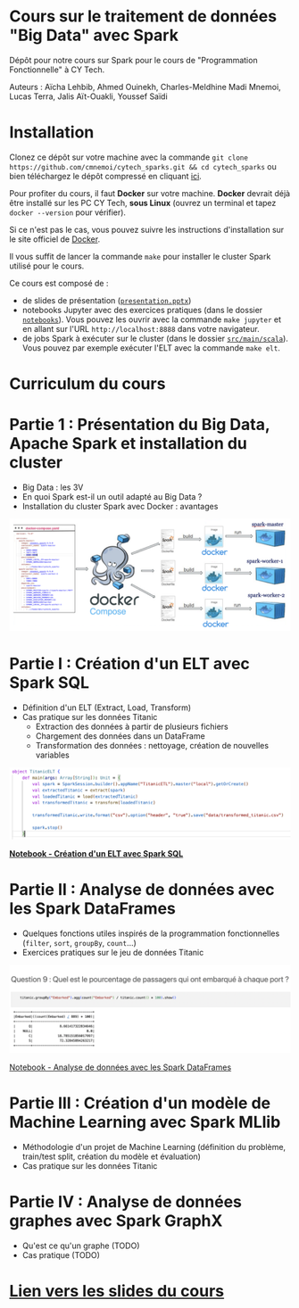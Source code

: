 # Cours sur le traitement de données "Big Data" avec Spark

Dépôt pour notre cours sur Spark pour le cours de "Programmation Fonctionnelle" à CY Tech.

Auteurs : Aïcha Lehbib, Ahmed Ouinekh, Charles-Meldhine Madi Mnemoi, Lucas Terra, Jalis Aït-Ouakli, Youssef Saïdi

# Installation

Clonez ce dépôt sur votre machine avec la commande `git clone https://github.com/cmnemoi/cytech_sparks.git && cd cytech_sparks` ou bien téléchargez le dépôt compressé en cliquant [ici](https://github.com/cmnemoi/cytech_sparks/archive/main.zip).

Pour profiter du cours, il faut **Docker** sur votre machine.  **Docker** devrait déjà être installé sur les PC CY Tech, **sous Linux** (ouvrez un terminal et tapez `docker --version` pour vérifier).

Si ce n'est pas le cas, vous pouvez suivre les instructions d'installation sur le site officiel de [Docker](https://docs.docker.com/get-docker/).
 
Il vous suffit de lancer la commande `make` pour installer le cluster Spark utilisé pour le cours.

Ce cours est composé de :

- de slides de présentation ([`presentation.pptx`](presentation.pptx))
- notebooks Jupyter avec des exercices pratiques (dans le dossier [`notebooks`](notebooks)). Vous pouvez les ouvrir avec la commande `make jupyter` et en allant sur l'URL `http://localhost:8888` dans votre navigateur.
- de jobs Spark à exécuter sur le cluster (dans le dossier [`src/main/scala`](src/main/scala)). Vous pouvez par exemple exécuter l'ELT avec la commande `make elt`.

# Curriculum du cours

# Partie 1 : Présentation du Big Data, Apache Spark et installation du cluster

- Big Data : les 3V
- En quoi Spark est-il un outil adapté au Big Data ?
- Installation du cluster Spark avec Docker : avantages

![Schéma représentant le cluster Spark du cours](images/cluster_schema.png)

# Partie I : Création d'un ELT avec Spark SQL

- Définition d'un ELT (Extract, Load, Transform)
- Cas pratique sur les données Titanic
  - Extraction des données à partir de plusieurs fichiers
  - Chargement des données dans un DataFrame
  - Transformation des données : nettoyage, création de nouvelles variables

![Code de l'ELT](images/elt.png)

**[Notebook - Création d'un ELT avec Spark SQL](notebooks/001_Création_d'un_ELT_avec_Spark_SQL.ipynb)**

# Partie II : Analyse de données avec les Spark DataFrames

- Quelques fonctions utiles inspirés de la programmation fonctionnelles (`filter`, `sort`, `groupBy`, `count`...)
- Exercices pratiques sur le jeu de données Titanic

![Question sur le jeu de données Titanic](images/titanic_eda.png)

[Notebook - Analyse de données avec les Spark DataFrames](notebooks/001_Analyse_de_données_avec_les_Spark_DataFrames.ipynb)

# Partie III : Création d'un modèle de Machine Learning avec Spark MLlib

- Méthodologie d'un projet de Machine Learning (définition du problème, train/test split, création du modèle et évaluation)
- Cas pratique sur les données Titanic

# Partie IV : Analyse de données graphes avec Spark GraphX

- Qu'est ce qu'un graphe (TODO)
- Cas pratique (TODO)

# [Lien vers les slides du cours](presentation.pptx)


